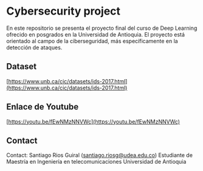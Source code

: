 # Cybersecurity project

En este repositorio se presenta el proyecto final del curso de Deep Learning ofrecido en posgrados en la Universidad de Antioquia. El proyecto está orientado al campo de la ciberseguridad, más específicamente en la detección de ataques.

## Dataset 

[https://www.unb.ca/cic/datasets/ids-2017.html](https://www.unb.ca/cic/datasets/ids-2017.html)

## Enlace de Youtube

[https://youtu.be/fEwNMzNNVWc](https://youtu.be/fEwNMzNNVWc)

## Contact

Contact: Santiago Rios Guiral (santiago.riosg@udea.edu.co)
Estudiante de Maestría en Ingeniería en telecomunicaciones
Universidad de Antioquia
